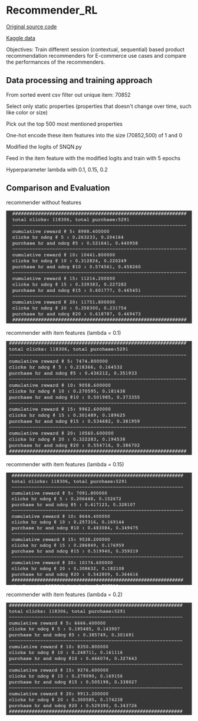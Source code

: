 # Recommender_RL

[Original source code](https://colab.research.google.com/corgiredirector?site=https%3A%2F%2Fdrive.google.com%2Ffile%2Fd%2F185KB520pBLgwmiuEe7JO78kUwUL_F45t%2Fview%3Fusp%3Dsharing)

[Kaggle data](https://www.kaggle.com/datasets/retailrocket/ecommerce-dataset)

Objectives: Train different session (contextual, sequential) based product recommendation recommenders
for E-commerce use cases and compare the performances of the recommenders.

## Data processing and training approach

From sorted event csv filter out unique item: 70852

Select only static properties (properties that doesn't change over time, such like color or size)

Pick out the top 500 most mentioned properties

One-hot encode these item features into the size (70852,500) of 1 and 0

Modified the logits of SNQN.py

Feed in the item feature with the modified logits and train with 5 epochs

Hyperparameter lambda with 0.1, 0.15, 0.2

## Comparison and Evaluation
recommender without features

![Screenshot](https://github.com/changyuhsin1999/Recommender_RL/blob/main/images/Screenshot%202023-11-23%20at%208.37.15%20PM.png)

recommender with item features (lambda = 0.1)

![Screenshot](https://github.com/changyuhsin1999/Recommender_RL/blob/main/images/Screenshot%202023-11-23%20at%208.43.37%20PM.png)

recommender with item features (lambda = 0.15)

![Screenshot](https://github.com/changyuhsin1999/Recommender_RL/blob/main/images/Screenshot%202023-11-23%20at%208.45.05%20PM.png)

recommender with item features (lambda = 0.2)

![Screenshot](https://github.com/changyuhsin1999/Recommender_RL/blob/main/images/Screenshot%202023-11-23%20at%208.47.04%20PM.png)


